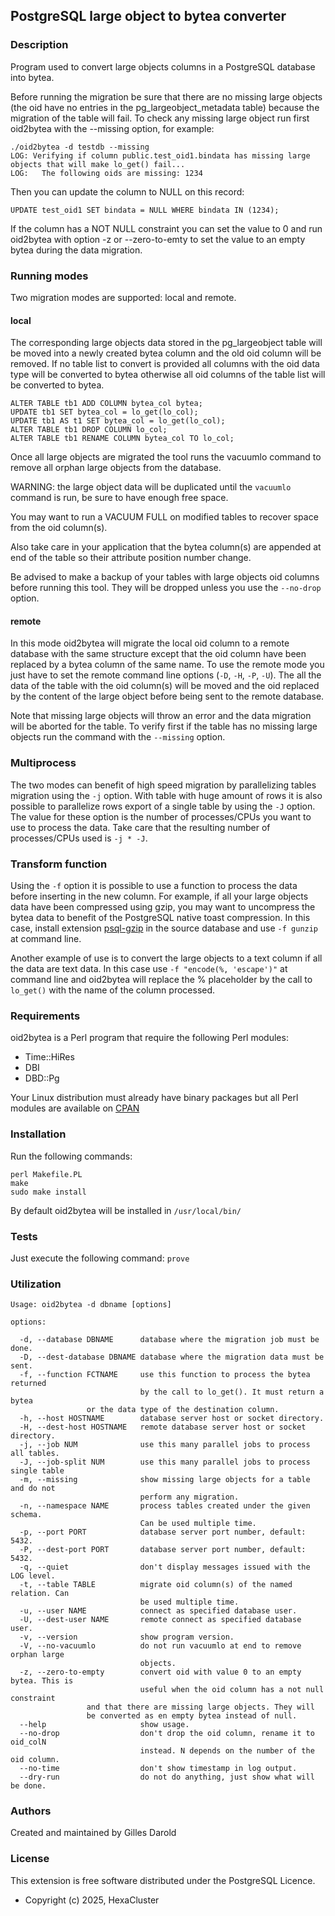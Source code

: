## PostgreSQL large object to bytea converter

### Description

Program used to convert large objects columns in a PostgreSQL database into
bytea.

Before running the migration be sure that there are no missing large objects
(the oid have no entries in the pg_largeobject_metadata table) because the
migration of the table will fail. To check any missing large object run first
oid2bytea with the --missing option, for example:

    ./oid2bytea -d testdb --missing
    LOG: Verifying if column public.test_oid1.bindata has missing large objects that will make lo_get() fail...
    LOG:   The following oids are missing: 1234

Then you can update the column to NULL on this record:

    UPDATE test_oid1 SET bindata = NULL WHERE bindata IN (1234);

If the column has a NOT NULL constraint you can set the value to 0 and run
oid2bytea with option -z or --zero-to-emty to set the value to an empty bytea
during the data migration.

### Running modes

Two migration modes are supported: local and remote.

#### local

The corresponding large objects data stored in the pg_largeobject table
will be moved into a newly created bytea column and the old oid column will be
removed. If no table list to convert is provided all columns with the oid data
type will be converted to bytea otherwise all oid columns of the table list
will be converted to bytea. 
```
ALTER TABLE tb1 ADD COLUMN bytea_col bytea;
UPDATE tb1 SET bytea_col = lo_get(lo_col);
UPDATE tb1 AS t1 SET bytea_col = lo_get(lo_col);
ALTER TABLE tb1 DROP COLUMN lo_col;
ALTER TABLE tb1 RENAME COLUMN bytea_col TO lo_col;
```
Once all large objects are migrated the tool runs the vacuumlo command to
remove all orphan large objects from the database.

WARNING: the large object data will be duplicated until the `vacuumlo` command
is run, be sure to have enough free space.

You may want to run a VACUUM FULL on modified tables to recover space from
the oid column(s).

Also take care in your application that the bytea column(s) are appended at end
of the table so their attribute position number change.

Be advised to make a backup of your tables with large objects oid columns before
running this tool. They will be dropped unless you use the `--no-drop` option.

#### remote

In this mode oid2bytea will migrate the local oid column to a remote database
with the same structure except that the oid column have been replaced by a bytea
column of the same name. To use the remote mode you just have to set the remote
command line options (`-D`, `-H`, `-P`, `-U`). The all the data of the table with the oid
column(s) will be moved and the oid replaced by the content of the large object
before being sent to the remote database.

Note that missing large objects will throw an error and the data migration will
be aborted for the table. To verify first if the table has no missing large
objects run the command with the `--missing` option.

### Multiprocess

The two modes can benefit of high speed migration by parallelizing tables
migration using the `-j` option. With table with huge amount of rows it is also
possible to parallelize rows export of a single table by using the `-J` option.
The value for these option is the number of processes/CPUs you want to use to
process the data.  Take care that the resulting number of processes/CPUs used
is `-j * -J`.

### Transform function

Using the `-f` option it is possible to use a function to process the data before
inserting in the new column. For example, if all your large objects data have
been compressed using gzip, you may want to uncompress the bytea data to benefit
of the PostgreSQL native toast compression. In this case, install extension
[psql-gzip](https://github.com/pramsey/pgsql-gzip) in the source database and
use `-f gunzip` at command line.

Another example of use is to convert the large objects to a text column if all
the data are text data. In this case use `-f "encode(%, 'escape')"` at command
line and oid2bytea will replace the % placeholder by the call to `lo_get()` with
the name of the column processed.

### Requirements

oid2bytea is a Perl program that require the following Perl modules:

- Time::HiRes
- DBI
- DBD::Pg

Your Linux distribution must already have binary packages but all Perl modules
are available on [CPAN](https://www.cpan.org/)

### Installation

Run the following commands:
```
perl Makefile.PL
make
sudo make install
```
By default oid2bytea will be installed in `/usr/local/bin/`

### Tests

Just execute the following command: `prove`

### Utilization

```
Usage: oid2bytea -d dbname [options]

options:

  -d, --database DBNAME      database where the migration job must be done.
  -D, --dest-database DBNAME database where the migration data must be sent.
  -f, --function FCTNAME     use this function to process the bytea returned
                             by the call to lo_get(). It must return a bytea
			     or the data type of the destination column.
  -h, --host HOSTNAME        database server host or socket directory.
  -H, --dest-host HOSTNAME   remote database server host or socket directory.
  -j, --job NUM              use this many parallel jobs to process all tables.
  -J, --job-split NUM        use this many parallel jobs to process single table
  -m, --missing              show missing large objects for a table and do not
                             perform any migration.
  -n, --namespace NAME       process tables created under the given schema.
                             Can be used multiple time.
  -p, --port PORT            database server port number, default: 5432.
  -P, --dest-port PORT       database server port number, default: 5432.
  -q, --quiet                don't display messages issued with the LOG level.
  -t, --table TABLE          migrate oid column(s) of the named relation. Can
                             be used multiple time.
  -u, --user NAME            connect as specified database user.
  -U, --dest-user NAME       remote connect as specified database user.
  -v, --version              show program version.
  -V, --no-vacuumlo          do not run vacuumlo at end to remove orphan large
                             objects.
  -z, --zero-to-empty        convert oid with value 0 to an empty bytea. This is
                             useful when the oid column has a not null constraint
			     and that there are missing large objects. They will
			     be converted as en empty bytea instead of null.
  --help                     show usage.
  --no-drop                  don't drop the oid column, rename it to oid_colN
                             instead. N depends on the number of the oid column.
  --no-time                  don't show timestamp in log output.
  --dry-run                  do not do anything, just show what will be done.
```

### Authors

Created and maintained by Gilles Darold

### License

This extension is free software distributed under the PostgreSQL Licence.

- Copyright (c) 2025, HexaCluster


